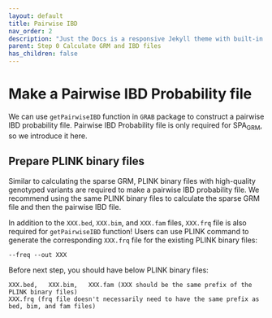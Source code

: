 ```yaml
---
layout: default
title: Pairwise IBD
nav_order: 2
description: "Just the Docs is a responsive Jekyll theme with built-in search that is easily customizable and hosted on GitHub Pages."
parent: Step 0 Calculate GRM and IBD files
has_children: false
---
```


# Make a Pairwise IBD Probability file

We can use  `getPairwiseIBD` function in `GRAB` package to construct a pairwise IBD probability file. Pairwise IBD Probability file is only required for SPA<sub>GRM</sub>, so we introduce it here.

## Prepare PLINK binary files

Similar to calculating the sparse GRM, PLINK binary files with high-quality genotyped variants are required to make a pairwise IBD probability file. We recommend using the same PLINK binary files to calculate the sparse GRM file and then the pairwise IBD file.

In addition to the `XXX.bed`, `XXX.bim`, and `XXX.fam` files, `XXX.frq` file is also required for `getPairwiseIBD` function! Users can use PLINK command to generate the corresponding `XXX.frq` file for the existing PLINK binary files:

```
--freq --out XXX
```

Before next step, you should have below PLINK binary files:
```
XXX.bed,   XXX.bim,   XXX.fam (XXX should be the same prefix of the PLINK binary files)
XXX.frq (frq file doesn't necessarily need to have the same prefix as bed, bim, and fam files)
```

